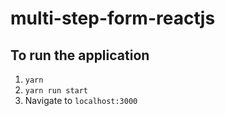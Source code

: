 # multi-step-form-reactjs

## To run the application

1. `yarn`
2. `yarn run start`
3. Navigate to `localhost:3000`
